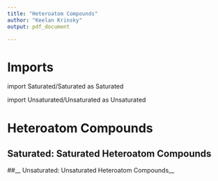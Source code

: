 ```yaml
---
title: "Heteroatom Compounds"
author: "Keelan Krinsky"
output: pdf_document

---
```


# Imports

import Saturated/Saturated as Saturated

import Unsaturated/Unsaturated as Unsaturated

# Heteroatom Compounds

## __Saturated: Saturated Heteroatom Compounds__

##__ Unsaturated: Unsaturated Heteroatom Compounds__

